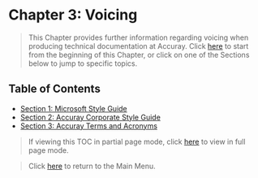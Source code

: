# Chapter 3: Voicing

> This Chapter provides further information regarding voicing when producing technical documentation at Accuray. Click [here](https://github.com/taddieken95/Accuray_Tech_Comm_Guide/blob/master/Chapter%203:%20Voicing/Section%201:%20Microsoft%20Manual%20of%20Style.md) to start from the beginning of this Chapter, or click on one of the Sections below to jump to specific topics.

## Table of Contents

* [Section 1: Microsoft Style Guide](https://github.com/taddieken95/Accuray_Tech_Comm_Guide/blob/master/Chapter%203:%20Voicing/Section%201:%20Microsoft%20Manual%20of%20Style.md)
* [Section 2: Accuray Corporate Style Guide](https://github.com/taddieken95/Accuray_Tech_Comm_Guide/blob/master/Chapter%203:%20Voicing/Section%202:%20Accuray%20Corporate%20Style%20Guide.md)
* [Section 3: Accuray Terms and Acronyms](https://github.com/taddieken95/Accuray_Tech_Comm_Guide/blob/master/Chapter%203:%20Voicing/Section%203:%20Accuray%20Terms.md)

> If viewing this TOC in partial page mode, click [here](https://github.com/taddieken95/Accuray_Tech_Comm_Guide/blob/master/Chapter%203:%20Voicing/READme.md) to view in full page mode.

> Click [here](https://github.com/taddieken95/Accuray_Tech_Comm_Guide/blob/master/README.md) to return to the Main Menu.
